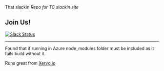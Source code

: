 That slackin
_Repo for TC slackin site_

## Join Us!
[![Slack Status](http://thatslack.thatconference.com/badge.svg)](http://thatslack.thatconference.com)

---    
Found that if running in Azure node_modules folder must be included as it fails build without it.  

Runs great from [Xervo.io](https://xervo.io)
